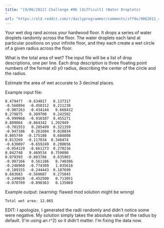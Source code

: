 ```yaml
---
title: "[9/06/2012] Challenge #96 [difficult] (Water Droplets)
"
url: "https://old.reddit.com/r/dailyprogrammer/comments/zff9o/9062012_challenge_96_difficult_water_droplets/"
---
```


Your wet dog rand across your hardwood floor.  It drops a series of water droplets randomly across the floor.  The water droplets each land at particular positions on your infinite floor, and they each create a wet circle of a given radius across the floor.

What is the total area of wet?  The input file will be a list of drop descriptions, one per line.  Each drop description is three floating point numbers of the format x0 y0 radius, describing the center of the circle and the radius.

Estimate the area of wet accurate to 3 decimal places.

Example input file:

	0.479477  -0.634017   0.137317                                                                                                                                    
	-0.568894  -0.450312  0.211238                                                                                                                                    
	-0.907263  -0.434144   0.668432                                                                                                                                    
	0.279875   0.309700   0.242502                                                                                                                                    
	-0.999968  -0.910107  0.455271                                                                                                                                    
	0.889064  -0.864342  1.292949                                                                                                                                    
	-0.701553   0.285499  0.321359                                                                                                                                    
	-0.947186   0.261604  0.028034                                                                                                                                    
	0.805749  -0.175108   0.688808                                                                                                                                    
	0.813269  -0.117034  0.340474                                                                                                                                    
	-0.630897  -0.659249  0.298656                                                                                                                                    
	-0.054129  -0.661273  0.270216                                                                                                                                    
	0.042748   0.469534  0.759090                                                                                                                                    
	0.079393  -0.803786   0.635903                                                                                                                                    
	-0.987166   0.561186   0.740386                                                                                                                                    
	-0.246960  -0.774309   1.035616                                                                                                                                    
	-0.189155  -0.244443  0.187699                                                                                                                                    
	0.683683  -0.569687   0.275045                                                                                                                                    
	-0.249028  -0.452500   0.713051                                                                                                                                    
	-0.070789  -0.898363   0.135069       


Example output: (warning: flawed mod solution might be wrong)

	Total wet area: 12.065


EDIT:  I apologize, I generated the radii randomly and didn't notice some were negative.  My solution simply takes the absolute value of the radius by default. (I'm using an r^2) so it didn't matter.  I'm fixing the data now.
   
